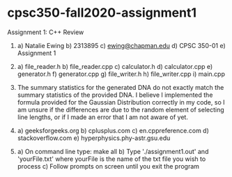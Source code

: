 # cpsc350-fall2020-assignment1
Assignment 1: C++ Review 

1. a) Natalie Ewing
   b) 2313895
   c) ewing@chapman.edu
   d) CPSC 350-01
   e) Assignment 1

2. a) file_reader.h
   b) file_reader.cpp
   c) calculator.h
   d) calculator.cpp
   e) generator.h
   f) generator.cpp
   g) file_writer.h
   h) file_writer.cpp
   i) main.cpp

3. The summary statistics for the generated DNA do not exactly match the summary statistics of the provided DNA. I believe I implemented the formula provided for the Gaussian Distribution correctly in my code, so I am unsure if the differences are due to the random element of selecting line lengths, or if I made an error that I am not aware
of yet.

4. a) geeksforgeeks.org
   b) cplusplus.com
   c) en.cppreference.com
   d) stackoverflow.com
   e) hyperphysics.phy-astr.gsu.edu

5. a) On command line type: make all
   b) Type './assignment1.out' and 'yourFile.txt' where yourFile is the name of the        txt file you wish to process
   c) Follow prompts on screen until you exit the program
